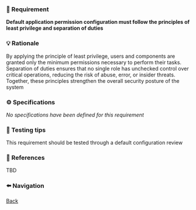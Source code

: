 ### 📌 Requirement
**Default application permission configuration must follow the principles of least privilege and separation of duties**


### 💡 Rationale 
By applying the principle of least privilege, users and components are granted only the minimum permissions necessary to perform their tasks. Separation of duties ensures that no single role has unchecked control over critical operations, reducing the risk of abuse, error, or insider threats. Together, these principles strengthen the overall security posture of the system


### ⚙️ Specifications 
_No specifications have been defined for this requirement_


### 🧪 Testing tips 
This requirement should be tested through a default configuration review 


### 🔗 References 
TBD


### ⬅️ Navigation 

[Back](Readme.md)
